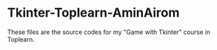 # Tkinter-Toplearn-AminAirom
These files are the source codes for my "Game with Tkinter" course in Toplearn.
